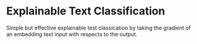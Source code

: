 # Explainable Text Classification
Simple but effective explainable test classication by taking the gradient of an embedding text input with respects to the output.
